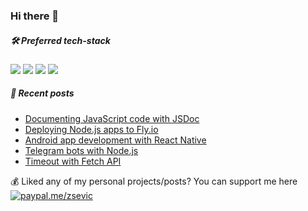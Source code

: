 ### Hi there 👋

<!--
**zsevic/zsevic** is a ✨ _special_ ✨ repository because its `README.md` (this file) appears on your GitHub profile.

Here are some ideas to get you started:

- 🔭 I’m currently working on ...
- 🌱 I’m currently learning ...
- 👯 I’m looking to collaborate on ...
- 🤔 I’m looking for help with ...
- 💬 Ask me about ...
- 📫 How to reach me: ...
- 😄 Pronouns: ...
- ⚡ Fun fact: ...
-->

##### :hammer_and_wrench: Preferred tech-stack
<img src="https://img.shields.io/badge/node.js%20-%2343853D.svg?&style=for-the-badge&logo=node.js&logoColor=white"/> <img src="https://img.shields.io/badge/typescript%20-%23007ACC.svg?&style=for-the-badge&logo=typescript&logoColor=white"/> <img src="https://img.shields.io/badge/nestjs%20-%23E0234E.svg?&style=for-the-badge&logo=nestjs&logoColor=white" /> <img src ="https://img.shields.io/badge/postgres-%23316192.svg?&style=for-the-badge&logo=postgresql&logoColor=white"/>

##### :pencil: Recent posts
<!-- BLOG-POST-LIST:START -->
- [Documenting JavaScript code with JSDoc](https://sevic.dev/notes/javascript-jsdoc/)
- [Deploying Node.js apps to Fly.io](https://sevic.dev/nodejs-deployment-flyio/)
- [Android app development with React Native](https://sevic.dev/react-native-android-app/)
- [Telegram bots with Node.js](https://sevic.dev/telegram-bots-nodejs/)
- [Timeout with Fetch API](https://sevic.dev/notes/timeout-fetch/)
<!-- BLOG-POST-LIST:END -->

:moneybag: Liked any of my personal projects/posts? You can support me here [![paypal.me/zsevic](https://ionicabizau.github.io/badges/paypal.svg)](https://www.paypal.me/zsevic)